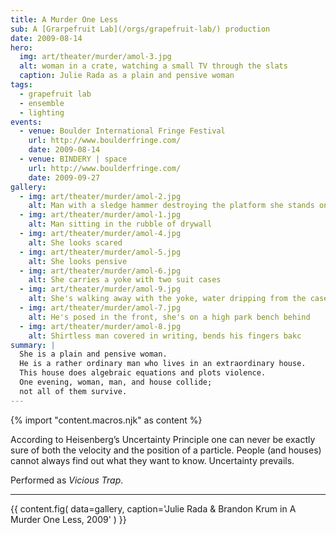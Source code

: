 ```yaml
---
title: A Murder One Less
sub: A [Grarpefruit Lab](/orgs/grapefruit-lab/) production
date: 2009-08-14
hero:
  img: art/theater/murder/amol-3.jpg
  alt: woman in a crate, watching a small TV through the slats
  caption: Julie Rada as a plain and pensive woman
tags:
  - grapefruit lab
  - ensemble
  - lighting
events:
  - venue: Boulder International Fringe Festival
    url: http://www.boulderfringe.com/
    date: 2009-08-14
  - venue: BINDERY | space
    url: http://www.boulderfringe.com/
    date: 2009-09-27
gallery:
  - img: art/theater/murder/amol-2.jpg
    alt: Man with a sledge hammer destroying the platform she stands on
  - img: art/theater/murder/amol-1.jpg
    alt: Man sitting in the rubble of drywall
  - img: art/theater/murder/amol-4.jpg
    alt: She looks scared
  - img: art/theater/murder/amol-5.jpg
    alt: She looks pensive
  - img: art/theater/murder/amol-6.jpg
    alt: She carries a yoke with two suit cases
  - img: art/theater/murder/amol-9.jpg
    alt: She's walking away with the yoke, water dripping from the cases
  - img: art/theater/murder/amol-7.jpg
    alt: He's posed in the front, she's on a high park bench behind
  - img: art/theater/murder/amol-8.jpg
    alt: Shirtless man covered in writing, bends his fingers bakc
summary: |
  She is a plain and pensive woman.
  He is a rather ordinary man who lives in an extraordinary house.
  This house does algebraic equations and plots violence.
  One evening, woman, man, and house collide;
  not all of them survive.
---
```

{% import "content.macros.njk" as content %}

According to Heisenberg’s Uncertainty Principle
one can never be exactly sure of both
the velocity and the position of a particle.
People (and houses) cannot always find out what they want to know.
Uncertainty prevails.

Performed as *Vicious Trap*.

------

{{ content.fig(
  data=gallery,
  caption='Julie Rada & Brandon Krum in A Murder One Less, 2009'
) }}
